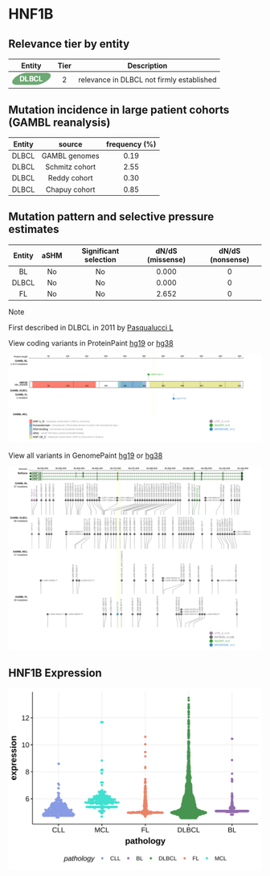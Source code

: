 # HNF1B

## Relevance tier by entity

|Entity|Tier|Description                              |
|:------:|:----:|-----------------------------------------|
|![DLBCL](images/icons/DLBCL_tier2.png) |2   |relevance in DLBCL not firmly established|

## Mutation incidence in large patient cohorts (GAMBL reanalysis)

|Entity|source        |frequency (%)|
|:------:|:--------------:|:-------------:|
|DLBCL |GAMBL genomes |0.19         |
|DLBCL |Schmitz cohort|2.55         |
|DLBCL |Reddy cohort  |0.30         |
|DLBCL |Chapuy cohort |0.85         |

## Mutation pattern and selective pressure estimates

|Entity|aSHM|Significant selection|dN/dS (missense)|dN/dS (nonsense)|
|:------:|:----:|:---------------------:|:----------------:|:----------------:|
|BL    |No  |No                   |0.000           |0               |
|DLBCL |No  |No                   |0.000           |0               |
|FL    |No  |No                   |2.652           |0               |


> [!NOTE]
> First described in DLBCL in 2011 by [Pasqualucci L](https://pubmed.ncbi.nlm.nih.gov/21804550)


View coding variants in ProteinPaint [hg19](https://morinlab.github.io/LLMPP/GAMBL/HNF1B_protein.html)  or [hg38](https://morinlab.github.io/LLMPP/GAMBL/HNF1B_protein_hg38.html)

![image](images/proteinpaint/HNF1B_NM_000458.svg)

View all variants in GenomePaint [hg19](https://morinlab.github.io/LLMPP/GAMBL/HNF1B.html)  or [hg38](https://morinlab.github.io/LLMPP/GAMBL/HNF1B_hg38.html)

![image](images/proteinpaint/HNF1B.svg)
## HNF1B Expression
![image](images/gene_expression/HNF1B_by_pathology.svg)
<!-- ORIGIN: pasqualucciAnalysisCodingGenome2011 -->
<!-- DLBCL: pasqualucciAnalysisCodingGenome2011 -->
